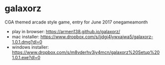 # galaxorz
CGA themed arcade style game, entry for June 2017 onegameamonth

* play in browser: https://armen138.github.io/galaxorz/
* mac installer: https://www.dropbox.com/s/jjdgi4lywxajwa5/galaxorz-1.0.1.dmg?dl=0
* windows installer: https://www.dropbox.com/s/m8vderhv3iy4mcn/galaxorz%20Setup%201.0.1.exe?dl=0
